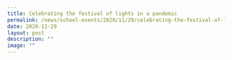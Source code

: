 ```yaml
---
title: Celebrating the festival of lights in a pandemic
permalink: /news/school-events/2020/11/29/celebrating-the-festival-of-lights-in-a-pandemic/
date: 2020-11-29
layout: post
description: ""
image: ""
---
```

